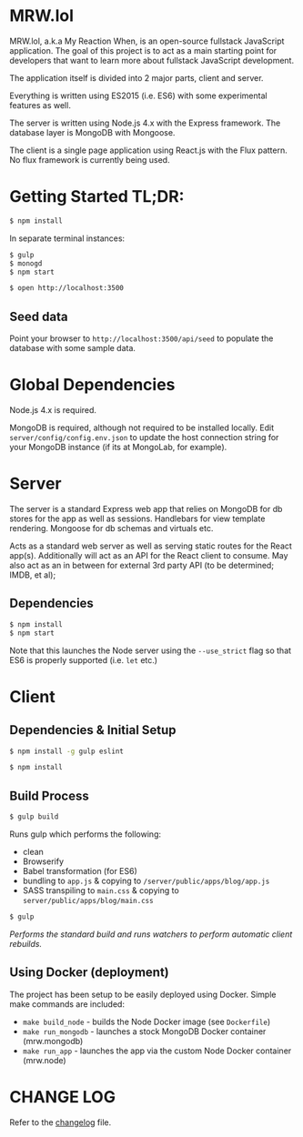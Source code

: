# MRW.lol

MRW.lol, a.k.a My Reaction When, is an open-source fullstack JavaScript application. The goal of this project is to act as a main starting point for developers that want to learn more about fullstack JavaScript development.

The application itself is divided into 2 major parts, client and server.

Everything is written using ES2015 (i.e. ES6) with some experimental features as well.

The server is written using Node.js 4.x with the Express framework.  The database layer is MongoDB with Mongoose.

The client is a single page application using React.js with the Flux pattern.  No flux framework is currently being used.

# Getting Started TL;DR:

```bash
$ npm install
```

In separate terminal instances:

```bash
$ gulp
$ monogd
$ npm start
```

```bash
$ open http://localhost:3500
```

## Seed data

Point your browser to `http://localhost:3500/api/seed` to populate the database with some sample data.

# Global Dependencies

Node.js 4.x is required.

MongoDB is required, although not required to be installed locally.  Edit `server/config/config.env.json` to update the host connection string for your MongoDB instance (if its at MongoLab, for example).

# Server

The server is a standard Express web app that relies on MongoDB for db stores for the app as well as sessions.  Handlebars for view template rendering.  Mongoose for db schemas and virtuals etc.

Acts as a standard web server as well as serving static routes for the React app(s). Additionally will act as an API for the React client to consume.  May also act as an in between for external 3rd party API (to be determined; IMDB, et al);

## Dependencies

```bash
$ npm install
$ npm start
```

Note that this launches the Node server using the `--use_strict` flag so that ES6 is properly supported (i.e. `let` etc.)

# Client

## Dependencies & Initial Setup

```bash
$ npm install -g gulp eslint
```

```bash
$ npm install
```

## Build Process

```bash
$ gulp build
```

Runs gulp which performs the following:

 * clean
 * Browserify
 * Babel transformation (for ES6)
 * bundling to `app.js` & copying to `/server/public/apps/blog/app.js`
 * SASS transpiling to `main.css` & copying to `server/public/apps/blog/main.css`

```bash
$ gulp
```

_Performs the standard build and runs watchers to perform automatic client rebuilds._

## Using Docker (deployment)

The project has been setup to be easily deployed using Docker.  Simple make commands are included:

 * `make build_node` - builds the Node Docker image (see `Dockerfile`)
 * `make run_mongodb` - launches a stock MongoDB Docker container (mrw.mongodb)
 * `make run_app` - launches the app via the custom Node Docker container (mrw.node)


# CHANGE LOG

Refer to the [changelog](changelog.md) file.
